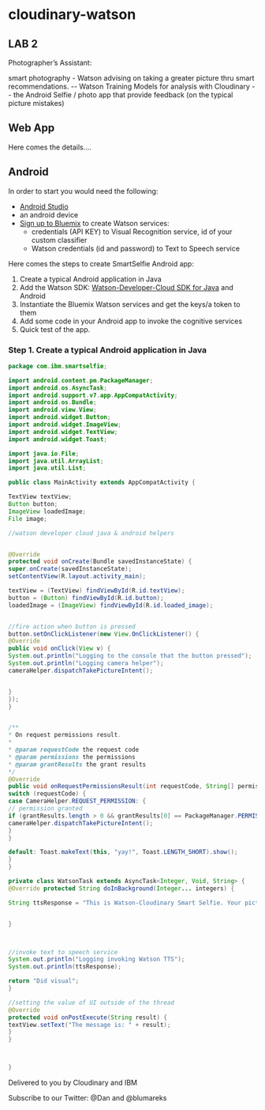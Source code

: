 # cloudinary-watson

## LAB 2
Photographer’s Assistant:

smart photography - Watson advising on taking a greater picture thru smart recommendations.
-- Watson Training Models for analysis with Cloudinary
-- the Android Selfie / photo app that provide feedback (on the typical picture mistakes)

## Web App
Here comes the details....

## Android
In order to start you would need the following:
- [Android Studio](https://developer.android.com/studio/index.html)
- an android device
- [Sign up to Bluemix](https://bluemix.net/registration/) to create Watson services:
    - credentials (API KEY) to Visual Recognition service, id of your custom classifier
    - Watson credentials (id and password) to Text to Speech service

Here comes the steps to create SmartSelfie Android app:

1. Create a typical Android application in Java
2. Add the Watson SDK: [Watson-Developer-Cloud SDK for Java](https://github.com/watson-developer-cloud/java-sdk#installation) and Android
3. Instantiate the Bluemix Watson services and get the keys/a token to them
4. Add some code in your Android app to invoke the cognitive services
5. Quick test of the app.


### Step 1. Create a typical Android application in Java
```java
package com.ibm.smartselfie;

import android.content.pm.PackageManager;
import android.os.AsyncTask;
import android.support.v7.app.AppCompatActivity;
import android.os.Bundle;
import android.view.View;
import android.widget.Button;
import android.widget.ImageView;
import android.widget.TextView;
import android.widget.Toast;

import java.io.File;
import java.util.ArrayList;
import java.util.List;

public class MainActivity extends AppCompatActivity {

TextView textView;
Button button;
ImageView loadedImage;
File image;

//watson developer cloud java & android helpers


@Override
protected void onCreate(Bundle savedInstanceState) {
super.onCreate(savedInstanceState);
setContentView(R.layout.activity_main);

textView = (TextView) findViewById(R.id.textView);
button = (Button) findViewById(R.id.button);
loadedImage = (ImageView) findViewById(R.id.loaded_image);


//fire action when button is pressed
button.setOnClickListener(new View.OnClickListener() {
@Override
public void onClick(View v) {
System.out.println("Logging to the console that the button pressed");
System.out.println("Logging camera helper");
cameraHelper.dispatchTakePictureIntent();


}
});
}


/**
* On request permissions result.
*
* @param requestCode the request code
* @param permissions the permissions
* @param grantResults the grant results
*/
@Override
public void onRequestPermissionsResult(int requestCode, String[] permissions, int[] grantResults) {
switch (requestCode) {
case CameraHelper.REQUEST_PERMISSION: {
// permission granted
if (grantResults.length > 0 && grantResults[0] == PackageManager.PERMISSION_GRANTED) {
cameraHelper.dispatchTakePictureIntent();
}
}

default: Toast.makeText(this, "yay!", Toast.LENGTH_SHORT).show();
}
}

private class WatsonTask extends AsyncTask<Integer, Void, String> {
@Override protected String doInBackground(Integer... integers) {

String ttsResponse = "This is Watson-Cloudinary Smart Selfie. Your picture looks great.";


}



//invoke text to speech service
System.out.println("Logging invoking Watson TTS");
System.out.println(ttsResponse);

return "Did visual";
}

//setting the value of UI outside of the thread
@Override
protected void onPostExecute(String result) {
textView.setText("The message is: " + result);
}
}



}
```


Delivered to you by Cloudinary and IBM 

Subscribe to our Twitter: @Dan and @blumareks
